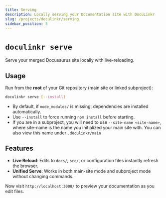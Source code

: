 ```yaml
---
title: Serving
description: Locally serving your Documentation site with DocuLinkr
slug: /projects/doculinkr/serving
sidebar_position: 5
---
```


# `doculinkr serve`

Serve your merged Docusaurus site locally with live-reloading.

## Usage

Run from the **root** of your Git repository (main site or linked subproject):

```bash
doculinkr serve [--install]
```

* By default, if `node_modules/` is missing, dependencies are installed automatically.
* Use `--install` to force running `npm install` before starting.
* If you are in a subproject, you will need to use `--site-name <site-name>`, where site-name is the name you initialized your main site with. You can also view this name under `.doculinkr/main`

## Features

* **Live Reload**: Edits to `docs/`, `src/`, or configuration files instantly refresh the browser.
* **Unified Serve**: Works in both main-site mode and subproject mode without changing commands.

Now visit `http://localhost:3000/` to preview your documentation as you edit files.
